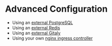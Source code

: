 # Advanced Configuration

- Using an [external PostgreSQL](external-db/README.md)
- Using an [external Redis](external-redis/README.md)
- Using an [external Gitaly](external-gitaly/README.md)
- Using your own [nginx ingress controller](external-nginx/README.md)